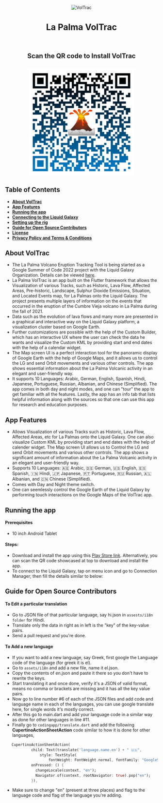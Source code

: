 <p align="center">
  <img alt="VolTrac" src="https://raw.githubusercontent.com/yashrajbharti/La-Palma-Volcano-Eruption-Tracking-Tool/main/assets/volcano.png" height="250px">
</p>  
  
<h1 align="center"> La Palma VolTrac</h1>
  
<p align="center">
  <img alt="" src="https://github.com/yashrajbharti/Volcano-Tracker-Web-Scraper-demo/actions/workflows/main.yml/badge.svg">
  <img alt="" src="https://img.shields.io/github/license/yashrajbharti/La-Palma-Volcano-Eruption-Tracking-Tool">
  <img alt="" src="https://img.shields.io/github/languages/top/yashrajbharti/La-Palma-Volcano-Eruption-Tracking-Tool?color=pink">
  <img alt="" src="https://img.shields.io/github/issues/yashrajbharti/La-Palma-Volcano-Eruption-Tracking-Tool?color=blue">
  <img alt="" src="https://img.shields.io/github/forks/yashrajbharti/La-Palma-Volcano-Eruption-Tracking-Tool?style=social">
  <img alt="" src="https://img.shields.io/badge/Languages-10-important">
  <img alt="" src="https://img.shields.io/github/repo-size/yashrajbharti/La-Palma-Volcano-Eruption-Tracking-Tool?color=cyan&label=Repo%20Size">
</p>

<h2 align="center">Scan the QR code to Install VolTrac<h2>
<p align="center">
  <img alt="" src="https://raw.githubusercontent.com/yashrajbharti/kml-images/main/qr-code.png" height="350px">
</p>
  
## Table of Contents

- **[About VolTrac](#about-voltrac)**
- **[App Features](#app-features)**
- **[Running the app](#running-the-app)**
- **[Connecting to the Liquid Galaxy](#connecting-to-the-liquid-galaxy)**
- **[Setting up the rig](#setting-up-the-rig)**
- **[Guide for Open Source Contributors](#guide-for-open-source-contributors)**
- **[License](#license)**
- **[Privacy Policy and Terms & Conditions](#privacy-policy-and-terms--conditions)**

    
## About VolTrac

* The La Palma Volcano Eruption Tracking Tool is being started as a Google Summer of Code 2022 project with the Liquid Galaxy Organization. Details can be viewed [here](https://summerofcode.withgoogle.com/programs/2022/projects/YsfWtGqw).
* La Palma VolTrac is an app built on the Flutter framework that allows the Visualization of various Tracks, such as Historic, Lava Flow, Affected Areas, Pre-historic, Landscape, Sulphur Dioxide Emissions, Situation, and Located Events map, for La Palmas onto the Liquid Galaxy. 
The project presents multiple layers of information on the events that occurred in the eruption of the Cumbre Vieja volcano in La Palma during the fall of 2021. 
* Data such as the evolution of lava flows and many more are presented in a graphical and interactive way on the Liquid Galaxy platform, a visualization cluster based on Google Earth.
* Further customizations are possible with the help of the Custom Builder, which has an interactive UX where the user can check the data he wants and visualize the Custom KML by providing start and end dates with the help of a calendar widget. 
* The Map screen UI is a perfect interaction tool for the panoramic display of Google Earth with the help of Google Maps, and it allows us to control the LG and send Orbit movements and various other controls. 
The app shows essential information about the La Palma Volcanic activity in an elegant and user-friendly way.
* It supports 10 Languages: Arabic, German, English, Spanish, Hindi, Japanese, Portuguese, Russian, Albanian, and Chinese (Simplified). 
The app comes in both day and night modes, and one can "tour" the app to get familiar with all the features.
Lastly, the app has an info tab that lists helpful information along with the sources so that one can use this app for research and education purposes.

  
## App Features
  
* Allows Visualization of various Tracks such as Historic, Lava Flow, Affected Areas, etc for La Palmas onto the Liquid Galaxy. One can also visualize Custom KML by providing start and end dates with the help of calender widget. The Map screen UI allows us to Control the LG and send Orbit movements and various other controls. The app shows a significant amount of information about the La Palma Volcanic activity in an elegant and user-friendly way.     
* Supports 10 Languages: 🇦🇪 Arabic, 🇩🇪 German, 🇺🇸 English, 🇪🇸 Spanish, 🇮🇳 Hindi, 🇯🇵 Japanese, 🇵🇹 Portuguese, 🇷🇺 Russian, 🇦🇱 Albanian, and 🇨🇳 Chinese (Simplified).  
* Comes with Day and Night theme switch.  
* One can seemlessly control the Google Earth of the Liquid Galaxy by performing touch interactions on the Google Maps of the VolTrac app.
  
## Running the app
  
#### Prerequisites
  
* 10 inch Android Tablet

#### Steps:
* Download and install the app using this [Play Store link](https://play.google.com/store/apps/details?id=lapalma.voltrac). Alternatively, you can scan the QR code showcased at top to download and install the app.
* To connect to the Liquid Galaxy, tap on menu icon and go to Connection Manager; then fill the details similar to below:


## Guide for Open Source Contributors

#### To Edit a particular translation
* Go to JSON file of that particular language, say hi.json in `assests/i18n folder` for Hindi.
* Translate only the data in right as in left is the "key" of the key-value pairs.
* Send a pull request and you're done.

#### To Add a new language
* If you want to add a new language, say Greek, first google the Language code of the language (for greek it is el).
* Go to `assets/i18n` and add a new file, name it el.json.
* Copy the contents of en.json and paste it there so you don't have to rewrite the keys.
* Start translating it and once done, verify it's a JSON of valid format, means no comma or brackets are missing and it has all the key value pairs.
* Now go to line number #6 of each of the JSON files and add code and language name in each of the languages, you can use google translate here, for single words it's mostly correct.
* After this go to main.dart and add your language code in a similar way as done for other languages in line #11.
* Finally go to `codingapp/translate.dart` and add the following **CupertinoActionSheetAction** code similar to how it is done for other languages,
```dart
   CupertinoActionSheetAction(
            child: Text(translate('language.name.en') + " 🇺🇸",
                style: TextStyle(
                    fontWeight: FontWeight.normal, fontFamily: "GoogleSans")),
            onPressed: () {
              changeLocale(context, "en");
              Navigator.of(context, rootNavigator: true).pop("en");
            }),
```
* Make sure to change "en" (present at three places) and flag to the language code and flag of the language you're adding.
